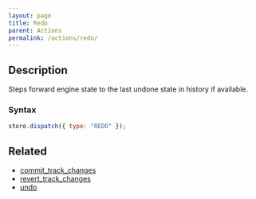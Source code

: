 ```yaml
---
layout: page
title: Redo
parent: Actions
permalink: /actions/redo/
---
```


## Description

Steps forward engine state to the last undone state in history if available.

### Syntax

```js
store.dispatch({ type: "REDO" });
```

## Related

- [commit_track_changes](./commit_track_changes.md)
- [revert_track_changes](./revert_track_changes.md)
- [undo](./undo.md)
